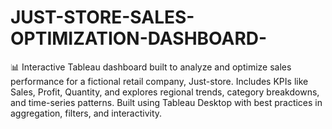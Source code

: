 # JUST-STORE-SALES-OPTIMIZATION-DASHBOARD-
📊 Interactive Tableau dashboard built to analyze and optimize sales performance for a fictional retail company, Just-store.
Includes KPIs like Sales, Profit, Quantity, and explores regional trends, category breakdowns, and time-series patterns.
Built using Tableau Desktop with best practices in aggregation, filters, and interactivity.
